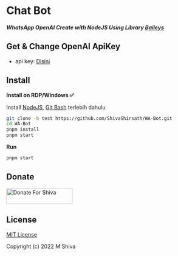 # Chat Bot

**_WhatsApp OpenAI Create with NodeJS Using Library [Baileys](https://github.com/adiwajshing/Baileys)_**

## Get & Change OpenAI ApiKey

- api key: [Disini](https://beta.openai.com/account/api-keys)

## Install

**Install on RDP/Windows ✅**

Install [NodeJS](https://nodejs.org/en/download/), [Git Bash](https://git-scm.com/downloads) terlebih dahulu

```bash
git clone -b test https://github.com/ShivaShirsath/WA-Bot.git
cd WA-Bot
pnpm install
pnpm start
```

**Run**

```bash
pnpm start
```

## Donate

<a href="https://github.com/ShivaShirsath" target="_blank"><img src="https://user-images.githubusercontent.com/26188697/180601310-e82c63e4-412b-4c36-b7b5-7ba713c80380.png" alt="Donate For Shiva" height="41" width="174"></a>

## License

[MIT License](https://github.com/ShivaShirsath/Whatsapp-Chat-Bot/blob/main/LICENSE)

Copyright (c) 2022 M Shiva
